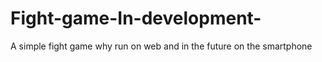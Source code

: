 # Fight-game-In-development-
A simple fight game why run on web and in the future on the smartphone
